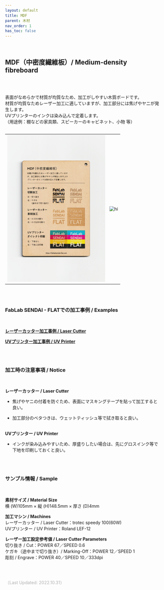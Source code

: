 ```yaml
---
layout: default
title: MDF
parent: 木材
nav_order: 1
has_toc: false
---
```


<br>

## MDF（中密度繊維板）/ Medium-density fibreboard
<br><br>

表面がなめらかで材質が均質なため、加工がしやすい木質ボードです。<br>
材質が均質なためレーザー加工に適していますが、加工部分には焦げやヤニが発生します。<br>
UVプリンターのインクは染み込んで定着します。<br>
（用途例：棚などの家具類、スピーカーのキャビネット、小物 等）
<br>
<br>

<table>
  <tr style="border:none;">
    <td style="border:none;"><img src="assets/01_MDF_1.png" width="320" alt="hi" class="inline"/></td>
    <td style="border:none;"><img src="assets/01_MDF_2.png" width="320" alt="hi" class="inline"/></td>
  </tr>
</table>

<br><br>

### FabLab SENDAI - FLATでの加工事例 / Examples
<br>

[**レーザーカッター加工事例 / Laser Cutter**](https://www.flickr.com/search/?user_id=96175517%40N02&sort=date-taken-desc&safe_search=1&view_all=1&tags=mdflc)

[**UVプリンター加工事例 / UV Printer**](https://www.flickr.com/search/?user_id=96175517%40N02&sort=date-taken-desc&safe_search=1&view_all=1&tags=mdfuv)

<br><br>


### 加工時の注意事項 / Notice
<br>

**レーザーカッター / Laser Cutter**
<br>
* 焦げやヤニの付着を防ぐため、表面にマスキングテープを貼って加工すると良い。<br>

* 加工部分のベタつきは、ウェットティッシュ等で拭き取ると良い。<br><br>


**UVプリンター / UV Printer**
<br>
* インクが染み込みやすいため、厚盛りしたい場合は、先にグロスインク等で下地を印刷しておくと良い。<br>

<br><br>

### サンプル情報 / Sample
<br>

**素材サイズ / Material Size**<br>
横 (W)105mm × 縦 (H)148.5mm × 厚さ (D)4mm<br>


**加工マシン / Machines**<br>
レーザーカッター / Laser Cutter：trotec speedy 100(60W)<br>
UVプリンター / UV Printer：Roland LEF-12<br>

**レーザー加工設定参考値 / Laser Cutter Parameters**<br>
切り抜き / Cut：POWER 67／SPEED 0.6<br>
ケガキ（途中まで切り抜き）/ Marking-Off：POWER 12／SPEED 1<br>
彫刻 / Engrave：POWER 40／SPEED 10／333dpi<br>

<br><br>

<span style="color:#B2B2B2">
（Last Updated: 2022.10.31）
</span>

